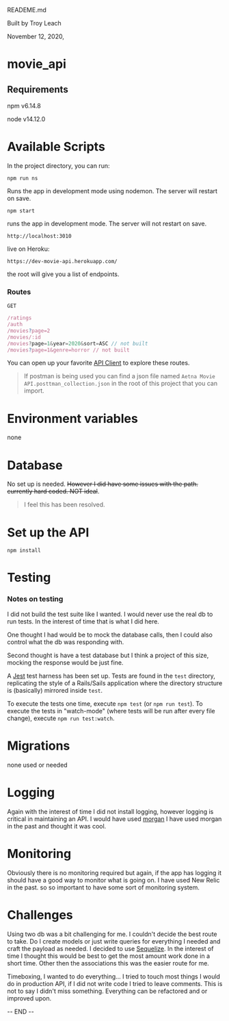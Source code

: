 READEME.md

Built by Troy Leach

November 12, 2020,

# movie_api


## Requirements
npm v6.14.8

node v14.12.0

# Available Scripts
In the project directory, you can run:

`npm run ns`

Runs the app in development mode using nodemon. The server
will restart on save.

`npm start`

runs the app in development mode. The server will not restart on save.

`http://localhost:3010`

live on Heroku:

`https://dev-movie-api.herokuapp.com/`

the root will give you a list of endpoints.

### Routes

`GET`

```javascript
/ratings
/auth
/movies?page=2
/movies/:id
/movies?page=1&year=2020&sort=ASC // not built
/movies?page=1&genre=horror // not built
```

You can open up your favorite [API Client](https://www.postman.com/) to explore these routes.
> If postman is being used you can find a json file named `Aetna Movie API.posttman_collection.json` in the root of this project that you can import.


# Environment variables

none

# Database
No set up is needed. ~~However I did have some issues with the path. currently hard coded. NOT ideal~~.

> I feel this has been resolved.

# Set up the API
`npm install`

# Testing
### Notes on testing
I did not build the test suite like I wanted. I would never use the real db to run tests. In the interest of time that is what I did here.

One thought I had would be to mock the database calls, then I could also control what the db was responding with.

Second thought is have a test database but I think a project of this size, mocking the response would be just fine.

A [Jest](https://jestjs.io) test harness has been set up. Tests are found in
the `test` directory, replicating the style of a Rails/Sails application where
the directory structure is (basically) mirrored inside `test`.

To execute the tests one time, execute `npm test` (or `npm run test`). To
execute the tests in "watch-mode" (where tests will be run after every file
change), execute `npm run test:watch`.

# Migrations

none used or needed

# Logging 
Again with the interest of time I did not install logging, however logging is critical in maintaining an API.
I would have used [morgan](http://expressjs.com/en/resources/middleware/morgan.html) I have used morgan in the past and thought it was cool.

# Monitoring
Obviously there is no monitoring required but again, if the app has logging it should have a good way to monitor what is going on. I have used New Relic in the past. so so important to have some sort of monitoring system.

# Challenges
Using two db was a bit challenging for me. I couldn't decide the best route to take. Do I create models or just write queries for everything I needed and craft the payload as needed. I decided to use [Sequelize](https://sequelize.org/master/). In the interest of time I thought this would be best to get the most amount work done in a short time. Other then the associations this was the easier route for me.

Timeboxing, I wanted to do everything... I tried to touch most things I would do in production API, if I did not write code I tried to leave comments. This is not to say I didn't miss something. Everything can be refactored and or improved upon.

-- END --